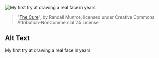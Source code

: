![My first try at drawing a real face in years](https://imgs.xkcd.com/comics/the_cure.jpg)
> "[The Cure](https://xkcd.com/56/)", by Randall Munroe, licensed under Creative Commons Attribution-NonCommercial 2.5 License

## Alt Text
My first try at drawing a real face in years
